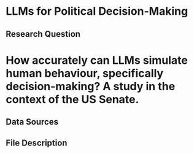 # LLMs for Political Decision-Making

## Research Question
# How accurately can LLMs simulate human behaviour, specifically decision-making? A study in the context of the US Senate.

## Data Sources

## File Description
